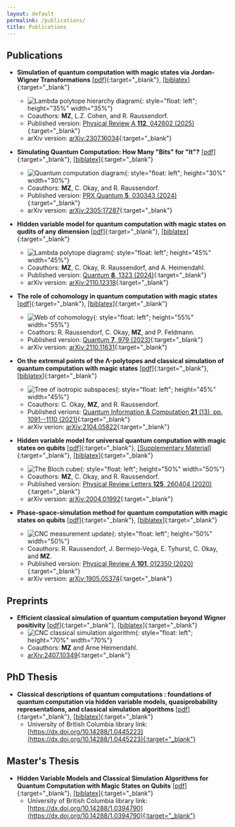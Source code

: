 ```yaml
---
layout: default
permalink: /publications/
title: Publications
---
```


## Publications

- **Simulation of quantum computation with magic states via Jordan-Wigner Transformations** [[pdf]](/files/papers/2307.16034.pdf){:target="_blank"}, [[biblatex]](/files/papers/2307.16034_biblatex.txt){:target="_blank"}
  - ![Lambda polytope hierarchy diagram](/files/papers/2307.16034_figure.png){: style="float: left"; height="35%" width="35%"}
  - Coauthors: **MZ**, L.Z. Cohen, and R. Raussendorf.
  - Published version: [Physical Review A **112**, 042602 (2025)](https://doi.org/10.1103/ng4l-96kd){:target="_blank"}
  - arXiv version: [arXiv:2307.16034](https://arxiv.org/abs/2307.16034){:target="_blank"}

- **Simulating Quantum Computation: How Many "Bits" for "It"?** [[pdf]](/files/papers/PRXQuantum.5.030343.pdf){:target="_blank"}, [[biblatex]](/files/papers/PRXQuantum.5.030343_biblatex.txt){:target="_blank"}
  - ![Quantum computation diagram](/files/papers/PRXQuantum.5.030343_KeyImage.png){: style="float: left"; height="30%" width="30%"}
  - Coauthors: **MZ**, C. Okay, and R. Raussendorf.
  - Published version: [PRX Quantum **5**, 030343 (2024)](https://doi.org/10.1103/PRXQuantum.5.030343){:target="_blank"}
  - arXiv version: [arXiv:2305:17287](https://arxiv.org/abs/2305.17287){:target="_blank"}

- **Hidden variable model for quantum computation with magic states on qudits of any dimension** [[pdf]](/files/papers/q-2024-04-30-1323.pdf){:target="_blank"}, [[biblatex]](/files/papers/q-2024-04-30-1323_biblatex.txt){:target="_blank"}
  - ![Lambda polytope diagram](/files/papers/q-2024-04-30-1323_figure.png){: style="float: left"; height="45%" width="45%"}
  - Coauthors: **MZ**, C. Okay, R. Raussendorf, and A. Heimendahl.
  - Published version: [Quantum **8**, 1323 (2024)](https://doi.org/10.22331/q-2024-04-30-1323){:target="_blank"}
  - arXiv version: [arXiv:2110.12318](https://arxiv.org/abs/2110.12318){:target="_blank"}

- **The role of cohomology in quantum computation with magic states** [[pdf]](/files/papers/q-2023-04-13-979.pdf){:target="_blank"}, [[biblatex]](/files/papers/q-2023-04-13-979_biblatex.txt){:target="_blank"}
  - ![Web of cohomology](/files/papers/q-2023-04-13-979_figure.jpg){: style="float: left"; height="55%" width="55%"}
  - Coathors: R. Raussendorf, C. Okay, **MZ**, and P. Feldmann.
  - Published version: [Quantum **7**, 979 (2023)](	https://doi.org/10.22331/q-2023-04-13-979){:target="_blank"}
  - arXiv version: [arXiv:2110.11631](https://arxiv.org/abs/2110.11631){:target="_blank"}

- **On the extremal points of the Λ-polytopes and classical simulation of quantum computation with magic states** [[pdf]](/files/papers/QIC21.13-14-2.pdf){:target="_blank"}, [[biblatex]](/files/papers/QIC21.13-14-2_biblatex.txt){:target="_blank"}
  - ![Tree of isotropic subspaces](/files/papers/QIC21.13-14-2_figure.png){: style="float: left"; height="45%" width="45%"}
  - Coauthors: C. Okay, **MZ**, and R. Raussendorf.
  - Published verions: [Quantum Information & Computation **21** (13), pp. 1091--1110 (2021)](https://doi.org/10.26421/QIC21.13-14-2){:target="_blank"}
  - arXiv verion: [arXiv:2104.05822](https://arxiv.org/abs/2104.05822){:target="_blank"}

- **Hidden variable model for universal quantum computation with magic states on qubits** [[pdf]](/files/papers/PhysRevLett.125.260404.pdf){:target="_blank"}, [[Supplementary Material]](/files/papers/UniversalQCSI_HVM_Suppl.pdf){:target="_blank"}, [[biblatex]](/files/papers/PhysRevLett.125.260404_biblatex.txt){:target="_blank"}
  - ![The Bloch cube](/files/papers/PhysRevLett.125.260404_figure.png){: style="float: left"; height="50%" width="50%"}
  - Coauthors: **MZ**, C. Okay, and R. Raussendorf.
  - Published version: [Physical Review Letters **125**, 260404 (2020)](https://link.aps.org/doi/10.1103/PhysRevLett.125.260404){:target="_blank"}
  - arXiv version: [arXiv:2004.01992](https://arxiv.org/abs/2004.01992){:target="_blank"}

- **Phase-space-simulation method for quantum computation with magic states on qubits** [[pdf]](/files/papers/PhysRevA.101.012350.pdf){:target="_blank"}, [[biblatex]](/files/papers/PhysRevA.101.012350_biblatex.txt){:target="_blank"}
  - ![CNC measurement update](/files/papers/PhysRevA.101.012350_figure.png){: style="float: left"; height="50%" width="50%"}
  - Coauthors: R. Raussendorf, J. Bermejo-Vega, E. Tyhurst, C. Okay, and **MZ**.
  - Published version: [Physical Review A **101**, 012350 (2020)](https://link.aps.org/doi/10.1103/PhysRevA.101.012350){:target="_blank"}
  - arXiv version: [arXiv:1905.05374](https://arxiv.org/abs/1905.05374){:target="_blank"}


## Preprints

- **Efficient classical simulation of quantum computation beyond Wigner positivity** [[pdf]](/files/papers/2407.10349.pdf){:target="_blank"}, [[biblatex]](/files/papers/2407.10349_biblatex.txt){:target="_blank"}
  - ![CNC classical simulation algorithm](/files/papers/2407.10349_figure.png){: style="float: left"; height="70%" width="70%"}
  - Coauthors: **MZ** and Arne Heimendahl.
  - [arXiv:2407.10349](https://arxiv.org/abs/2407.10349){:target="_blank"}


## PhD Thesis
- **Classical descriptions of quantum computations : foundations of quantum computation via hidden variable models, quasiprobability representations, and classical simulation algorithms** [[pdf]](/files/papers/ubc_2024_november_zurel_michael.pdf){:target="_blank"}, [[biblatex]](/files/papers/ubc_2024_november_zurel_michael_biblatex.txt){:target="_blank"}
  - University of British Columbia library link: [https://dx.doi.org/10.14288/1.0445223](https://dx.doi.org/10.14288/1.0445223){:target="_blank"}

## Master's Thesis
- **Hidden Variable Models and Classical Simulation Algorithms for Quantum Computation with Magic States on Qubits** [[pdf]](/files/papers/ubc_2020_november_zurel_michael.pdf){:target="_blank"}, [[biblatex]](/files/papers/ubc_2020_november_zurel_michael_biblatex.txt){:target="_blank"}
  - University of British Columbia library link: [https://dx.doi.org/10.14288/1.0394790](https://dx.doi.org/10.14288/1.0394790){:target="_blank"}
